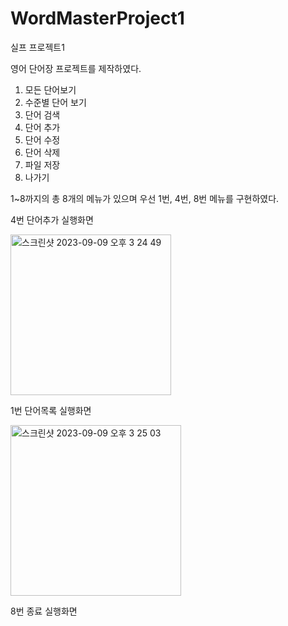 # WordMasterProject1
실프 프로젝트1

영어 단어장 프로젝트를 제작하였다.

1. 모든 단어보기
2. 수준별 단어 보기
3. 단어 검색
4. 단어 추가
5. 단어 수정
6. 단어 삭제
7. 파일 저장
8. 나가기

1~8까지의 총 8개의 메뉴가 있으며 우선 1번, 4번, 8번 메뉴를 구현하였다.

4번 단어추가 실행화면

<img width="257" alt="스크린샷 2023-09-09 오후 3 24 49" src="https://github.com/YearaChoi/WordMasterProject1/assets/130584299/5beb6f4c-a00a-478f-b890-a3dc54f3f165">


1번 단어목록 실행화면 

<img width="273" alt="스크린샷 2023-09-09 오후 3 25 03" src="https://github.com/YearaChoi/WordMasterProject1/assets/130584299/4e698be3-62ae-42e5-afe8-56f23433474d">


8번 종료 실행화면 
